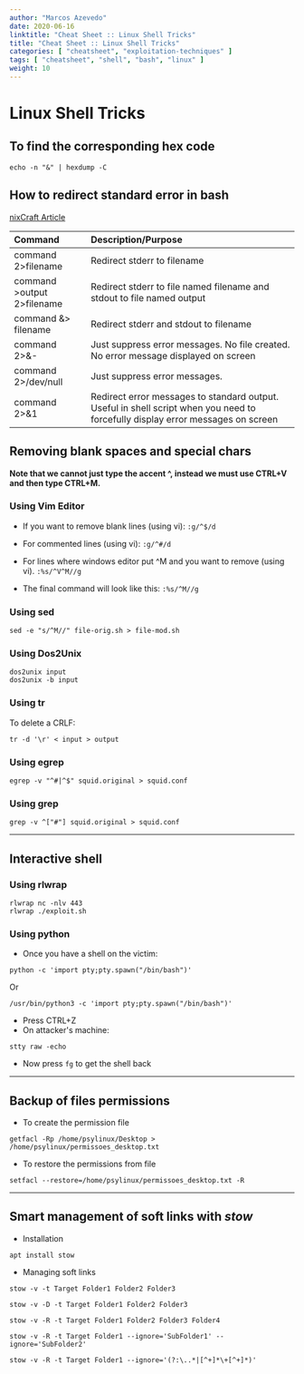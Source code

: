 ```yaml
---
author: "Marcos Azevedo"
date: 2020-06-16
linktitle: "Cheat Sheet :: Linux Shell Tricks"
title: "Cheat Sheet :: Linux Shell Tricks"
categories: [ "cheatsheet", "exploitation-techniques" ]
tags: [ "cheatsheet", "shell", "bash", "linux" ]
weight: 10
---
```


# Linux Shell Tricks

## To find the corresponding hex code
```
echo -n "&" | hexdump -C
```

## How to redirect standard error in bash

[nixCraft Article](https://www.cyberciti.biz/faq/how-to-redirect-standard-error-in-bash/)

| Command | Description/Purpose |
|:--|:--|
| command 2>filename | Redirect stderr to filename |
| command >output 2>filename | Redirect stderr to file named filename and stdout to file named output |
| command &> filename | Redirect stderr and stdout to filename |
| command 2>&- | Just suppress error messages. No file created. No error message displayed on screen |
| command 2>/dev/null | Just suppress error messages. |
| command 2>&1 | Redirect error messages to standard output. Useful in shell script when you need to forcefully display error messages on screen |


## Removing blank spaces and special chars

**Note that we cannot just type the accent ^, instead we must use CTRL+V and then type CTRL+M.**

### Using Vim Editor
- If you want to remove blank lines (using vi):
`:g/^$/d`

- For commented lines (using vi):
`:g/^#/d`

- For lines where windows editor put ^M and you want to remove (using vi).
`:%s/^V^M//g`

- The final command will look like this:
`:%s/^M//g`

### Using sed
```
sed -e "s/^M//" file-orig.sh > file-mod.sh
```

### Using Dos2Unix
```
dos2unix input
dos2unix -b input
```

### Using tr
To delete a CRLF:
```
tr -d '\r' < input > output
```

### Using egrep
````
egrep -v "^#|^$" squid.original > squid.conf
````

### Using grep
```
grep -v ^["#"] squid.original > squid.conf
```

---

## Interactive shell

### Using rlwrap
```
rlwrap nc -nlv 443
rlwrap ./exploit.sh
```

### Using python
- Once you have a shell on the victim:
```
python -c 'import pty;pty.spawn("/bin/bash")'
```
Or
```
/usr/bin/python3 -c 'import pty;pty.spawn("/bin/bash")'
```

- Press CTRL+Z
- On attacker's machine:
```
stty raw -echo
```

- Now press `fg` to get the shell back

---

## Backup of files permissions

- To create the permission file
```
getfacl -Rp /home/psylinux/Desktop > /home/psylinux/permissoes_desktop.txt
```

- To restore the permissions from file
```
setfacl --restore=/home/psylinux/permissoes_desktop.txt -R
```

---

## Smart management of soft links with _stow_
- Installation

```
apt install stow
```

- Managing soft links
```
stow -v -t Target Folder1 Folder2 Folder3
```

```
stow -v -D -t Target Folder1 Folder2 Folder3
```

```
stow -v -R -t Target Folder1 Folder2 Folder3 Folder4
```

```
stow -v -R -t Target Folder1 --ignore='SubFolder1' --ignore='SubFolder2'
```

```
stow -v -R -t Target Folder1 --ignore='(?:\..*|[^+]*\+[^+]*)'
```
